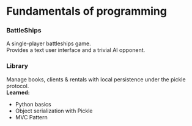 # Fundamentals of programming
### BattleShips
A single-player battleships game. <br/>
Provides a text user interface and a trivial AI opponent.
### Library
Manage books, clients & rentals with local persistence under the pickle protocol. <br/>
**Learned:**
* Python basics
* Object serialization with Pickle
* MVC Pattern
